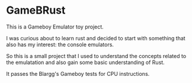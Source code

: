 # GameBRust

This is a Gameboy Emulator toy project.

I was curious about to learn rust and decided to start with something that also has my interest: the console emulators.

So this is a small project that I used to understand the concepts related to the emulatation and also gain some basic understanding of Rust.

It passes the Blargg's Gameboy tests for CPU instructions.
